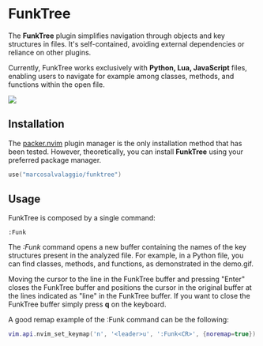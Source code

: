 # FunkTree

The **FunkTree** plugin simplifies navigation through objects and key structures in files. It's self-contained, avoiding external dependencies or reliance on other plugins. 

Currently, FunkTree works exclusively with **Python, Lua, JavaScript** files, enabling users to navigate for example among classes, methods, and functions within the open file.

![](https://github.com/marcosalvalaggio/funktree/blob/main/demo.gif)


## Installation 

The [packer.nvim](https://github.com/wbthomason/packer.nvim) plugin manager is the only installation method that has been tested. However, theoretically, you can install **FunkTree** using your preferred package manager.

 ```lua
 use("marcosalvalaggio/funktree")
 ``` 

 ## Usage 

 FunkTree is composed by a single command: 

```vimscript
:Funk
```

The *:Funk* command opens a new buffer containing the names of the key structures present in the analyzed file. For example, in a Python file, you can find classes, methods, and functions, as demonstrated in the demo.gif.

Moving the cursor to the line in the FunkTree buffer and pressing "Enter" closes the FunkTree buffer and positions the cursor in the original buffer at the lines indicated as "line" in the FunkTree buffer. If you want to close the FunkTree buffer simply press **q** on the keyboard.

A good remap example of the :Funk command can be the following:

```lua
vim.api.nvim_set_keymap('n', '<leader>u', ':Funk<CR>', {noremap=true})
``` 

